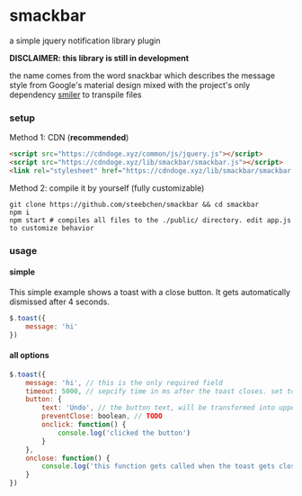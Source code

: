 # smackbar
a simple jquery notification library plugin

**DISCLAIMER: this library is still in development**

the name comes from the word snackbar which describes the message style from
Google's material design mixed with the project's only dependency
[smiler](https://github.com/steebchen/smiler) to transpile files

### setup

Method 1: CDN (**recommended**)

```html
<script src="https://cdndoge.xyz/common/js/jquery.js"></script>
<script src="https://cdndoge.xyz/lib/smackbar/smackbar.js"></script>
<link rel="stylesheet" href="https://cdndoge.xyz/lib/smackbar/smackbar.css"/>
```

Method 2: compile it by yourself (fully customizable)

```
git clone https://github.com/steebchen/smackbar && cd smackbar
npm i
npm start # compiles all files to the ./public/ directory. edit app.js to customize behavior
```

### usage

#### simple

This simple example shows a toast with a close button. It gets automatically
dismissed after 4 seconds.

```js
$.toast({
    message: 'hi'
})
```

#### all options

```js
$.toast({
    message: 'hi', // this is the only required field
    timeout: 5000, // sepcify time in ms after the toast closes. set to false or 0 to disable
    button: {
        text: 'Undo', // the button text, will be transformed into uppercase automatically
        preventClose: boolean, // TODO
        onclick: function() {
            console.log('clicked the button')
        }
    },
    onclose: function() {
        console.log('this function gets called when the toast gets closed')
    }
})
```
